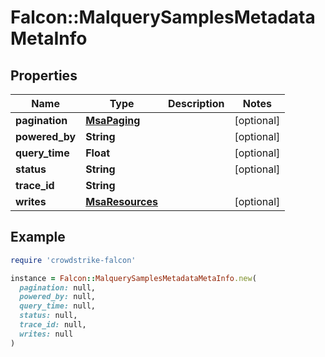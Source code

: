 # Falcon::MalquerySamplesMetadataMetaInfo

## Properties

| Name | Type | Description | Notes |
| ---- | ---- | ----------- | ----- |
| **pagination** | [**MsaPaging**](MsaPaging.md) |  | [optional] |
| **powered_by** | **String** |  | [optional] |
| **query_time** | **Float** |  | [optional] |
| **status** | **String** |  | [optional] |
| **trace_id** | **String** |  |  |
| **writes** | [**MsaResources**](MsaResources.md) |  | [optional] |

## Example

```ruby
require 'crowdstrike-falcon'

instance = Falcon::MalquerySamplesMetadataMetaInfo.new(
  pagination: null,
  powered_by: null,
  query_time: null,
  status: null,
  trace_id: null,
  writes: null
)
```

